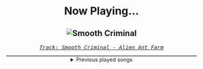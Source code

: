 <div align="center"> 
<h1>Now Playing...</h1>

![Smooth Criminal](https://i.scdn.co/image/ab67616d00001e023aa5698b9f13447a6ccc0dcc)
--
_<samp><a href="https://open.spotify.com/track/5z6xHjCZr7a7AIcy8sPBKy">Track: Smooth Criminal - Alien Ant Farm</a></samp>_

<div style="border: 1px #4B5054 solid"></div>
<details>
  <summary>
    Previous played songs
  </summary>
  <table>
    <thead>
      <tr>
        <th>
          Artist
        </th>
        <th>
          Song
        </th>
        <th>
          Link
        </th>
      </tr>
    </thead>
    <tbody>
      <tr><td>Alien Ant Farm</td><td>Smooth Criminal</td><td><a href="https://open.spotify.com/track/5z6xHjCZr7a7AIcy8sPBKy">https://open.spotify.com/track/5z6xHjCZr7a7AIcy8sPBKy</a></td></tr><tr><td>Resolve</td><td>Older Days</td><td><a href="https://open.spotify.com/track/3DjsiMycLUIbFsSz7hKndD">https://open.spotify.com/track/3DjsiMycLUIbFsSz7hKndD</a></td></tr><tr><td>Motionless In White</td><td>Sign Of Life</td><td><a href="https://open.spotify.com/track/73QoCfWJJWbRYmm5nCH5Y2">https://open.spotify.com/track/73QoCfWJJWbRYmm5nCH5Y2</a></td></tr><tr><td>Motionless In White</td><td>Cyberhex</td><td><a href="https://open.spotify.com/track/2vNUATEUKbavRo2gMjHs2S">https://open.spotify.com/track/2vNUATEUKbavRo2gMjHs2S</a></td></tr><tr><td>Bad Omens</td><td>Nowhere To Go</td><td><a href="https://open.spotify.com/track/4TzGD5Pryq8DTjv5QRuJaW">https://open.spotify.com/track/4TzGD5Pryq8DTjv5QRuJaW</a></td></tr><tr><td>NF</td><td>HOPE</td><td><a href="https://open.spotify.com/track/0EgLxY52mpGsXETyEsgVlP">https://open.spotify.com/track/0EgLxY52mpGsXETyEsgVlP</a></td></tr><tr><td>Daughtry</td><td>Separate Ways (Worlds Apart)</td><td><a href="https://open.spotify.com/track/7goFhrbCC2m2HI3EbBYgU4">https://open.spotify.com/track/7goFhrbCC2m2HI3EbBYgU4</a></td></tr><tr><td>Orbit Culture</td><td>From The Inside</td><td><a href="https://open.spotify.com/track/7GM0bKkQ7Lngw6SwZXACJ3">https://open.spotify.com/track/7GM0bKkQ7Lngw6SwZXACJ3</a></td></tr><tr><td>Anbu Monastir</td><td>Hokage Cypher</td><td><a href="https://open.spotify.com/track/5hGU5YvNezwlFFLUg8VKtG">https://open.spotify.com/track/5hGU5YvNezwlFFLUg8VKtG</a></td></tr><tr><td>Of Virtue</td><td>Cut Me Open</td><td><a href="https://open.spotify.com/track/55X2n241LXpRA1FTIKolcv">https://open.spotify.com/track/55X2n241LXpRA1FTIKolcv</a></td></tr><tr><td>Morgana</td><td>Agressionsblues</td><td><a href="https://open.spotify.com/track/5Ay5LJV3v3ATLYp30GaYJQ">https://open.spotify.com/track/5Ay5LJV3v3ATLYp30GaYJQ</a></td></tr><tr><td>Rob Zombie</td><td>Feel So Numb</td><td><a href="https://open.spotify.com/track/6KnNDix4Owr4vNmsPhLmxD">https://open.spotify.com/track/6KnNDix4Owr4vNmsPhLmxD</a></td></tr><tr><td>Disturbed</td><td>Asylum</td><td><a href="https://open.spotify.com/track/3VZWVvHjzkG60FyVUkTcy5">https://open.spotify.com/track/3VZWVvHjzkG60FyVUkTcy5</a></td></tr><tr><td>Killswitch Engage</td><td>In Due Time</td><td><a href="https://open.spotify.com/track/1HlOGL1p6wlpOZatJ2NwFk">https://open.spotify.com/track/1HlOGL1p6wlpOZatJ2NwFk</a></td></tr><tr><td>Asking Alexandria</td><td>Alone In A Room</td><td><a href="https://open.spotify.com/track/5Gw8owErJLfkNxWCSwPQKJ">https://open.spotify.com/track/5Gw8owErJLfkNxWCSwPQKJ</a></td></tr><tr><td>In Flames</td><td>I Am Above</td><td><a href="https://open.spotify.com/track/2t1G0rDxUY9zjML3f5mObb">https://open.spotify.com/track/2t1G0rDxUY9zjML3f5mObb</a></td></tr><tr><td>Klayton</td><td>FUBAR</td><td><a href="https://open.spotify.com/track/08aqoT82lbhlpCqnMWYb0y">https://open.spotify.com/track/08aqoT82lbhlpCqnMWYb0y</a></td></tr><tr><td>HORSKH</td><td>Trying More</td><td><a href="https://open.spotify.com/track/3xhVKCpKzdyKiH0gnugfj6">https://open.spotify.com/track/3xhVKCpKzdyKiH0gnugfj6</a></td></tr><tr><td>Soil</td><td>Breaking Me Down</td><td><a href="https://open.spotify.com/track/2ancrG9a7j8JeR07jWD6be">https://open.spotify.com/track/2ancrG9a7j8JeR07jWD6be</a></td></tr><tr><td>Element Eighty</td><td>Broken Promises</td><td><a href="https://open.spotify.com/track/2YnvR7uhlWpPdYUn1eR25y">https://open.spotify.com/track/2YnvR7uhlWpPdYUn1eR25y</a></td></tr>
    </tbody>
  </table>
</details>

</div>
